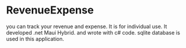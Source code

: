 # RevenueExpense
 you can track your revenue and expense. It is for individual use. It developed .net Maui Hybrid. and wrote with c# code.  sqlite database is used in this application.
